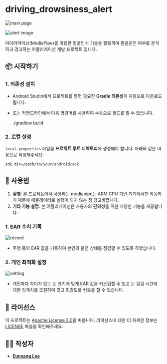 # driving_drowsiness_alert

![main page](https://github.com/jxchlee/driving_drowsiness_alert/blob/main/assets/Screenshot_20250616_103534_%20.jpg?raw=true)

![alert image](https://github.com/jxchlee/driving_drowsiness_alert/blob/main/assets/Screenshot_20250616_104135_Gallery.jpg?raw=true)

미디어파이브(MediaPipe)를 이용한 얼굴인식 기술을 활용하여 졸음운전 여부를 분석하고 경고하는 어플리케이션 개발 프로젝트 입니다.

## 📦 시작하기

### 1. 의존성 설치

- Android Studio에서 프로젝트를 열면 필요한 **Gradle 의존성**이 자동으로 다운로드됩니다.
- 또는 커맨드라인에서 다음 명령어를 사용하여 수동으로 빌드를 할 수 있습니다.

  ./gradlew build

### 2. 로컬 설정

`local.properties` 파일을 **프로젝트 루트 디렉토리**에 생성해야 합니다. 아래와 같은 내용으로 작성해주세요:

    sdk.dir=/path/to/your/android/sdk

## 🚀 사용법

1. **실행**: 본 프로젝트에서 사용하는 mediapipe는 ARM CPU 기반 기기에서만 작동하기 때문에 에뮬레이터로 실행이 되지 않는 점 참고바랍니다.
2. **기타 기능 설명**: 본 어플리케이션은 사용자의 편의성을 위한 다양한 기능을 제공합니다.

### 1. EAR 수치 기록

![record](https://github.com/jxchlee/driving_drowsiness_alert/blob/main/assets/Screenshot_20250616_103628_%20.jpg?raw=true)

- 주행 중의 EAR 값을 기록하여 본인의 운전 상태를 점검할 수 있도록 하였습니다.

### 2. 개인 최적화 설정

![setting](https://raw.githubusercontent.com/jxchlee/driving_drowsiness_alert/refs/heads/main/assets/Screenshot_20250616_103634_%20.jpg)

- 개인마다 차이가 있는 눈 크기에 맞게 EAR 값을 커스텀할 수 있고 눈 감김 시간에 대한 임계치를 조절하여 경고 민감도를 컨트롤 할 수 있습니다.

## 📝 라이선스

이 프로젝트는 [Apache License 2.0](https://www.apache.org/licenses/LICENSE-2.0)을 따릅니다. 라이선스에 대한 더 자세한 정보는 [LICENSE](./LICENSE) 파일을 확인해주세요.

## 👩‍💻 작성자

- **[Eunsang Lee](https://github.com/jxchlee)**
